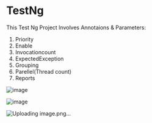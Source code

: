 # TestNg
This Test Ng Project Involves Annotaions & Parameters:

1. Priority
2. Enable
3. Invocationcount
4. ExpectedException
6. Grouping
7. Parellel(Thread count)
8. Reports

![image](https://github.com/user-attachments/assets/988482bd-69a5-4707-8e10-cfd08e39d061)





![image](https://github.com/user-attachments/assets/955fa4d9-2c98-452f-8867-46aebcccfa80)



![Uploading image.png…]()

